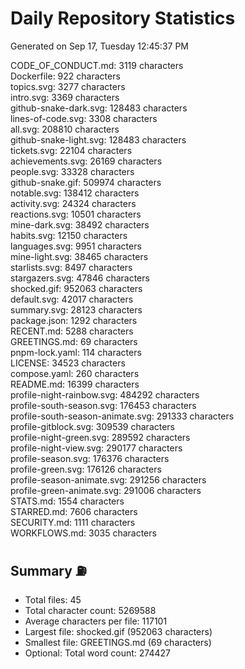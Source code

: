 # Daily Repository Statistics
Generated on Sep 17, Tuesday 12:45:37 PM  

CODE_OF_CONDUCT.md: 3119 characters  
Dockerfile: 922 characters  
topics.svg: 3277 characters  
intro.svg: 3369 characters  
github-snake-dark.svg: 128483 characters  
lines-of-code.svg: 3308 characters  
all.svg: 208810 characters  
github-snake-light.svg: 128483 characters  
tickets.svg: 22104 characters  
achievements.svg: 26169 characters  
people.svg: 33328 characters  
github-snake.gif: 509974 characters  
notable.svg: 138412 characters  
activity.svg: 24324 characters  
reactions.svg: 10501 characters  
mine-dark.svg: 38492 characters  
habits.svg: 12150 characters  
languages.svg: 9951 characters  
mine-light.svg: 38465 characters  
starlists.svg: 8497 characters  
stargazers.svg: 47846 characters  
shocked.gif: 952063 characters  
default.svg: 42017 characters  
summary.svg: 28123 characters  
package.json: 1292 characters  
RECENT.md: 5288 characters  
GREETINGS.md: 69 characters  
pnpm-lock.yaml: 114 characters  
LICENSE: 34523 characters  
compose.yaml: 260 characters  
README.md: 16399 characters  
profile-night-rainbow.svg: 484292 characters  
profile-south-season.svg: 176453 characters  
profile-south-season-animate.svg: 291333 characters  
profile-gitblock.svg: 309539 characters  
profile-night-green.svg: 289592 characters  
profile-night-view.svg: 290177 characters  
profile-season.svg: 176376 characters  
profile-green.svg: 176126 characters  
profile-season-animate.svg: 291256 characters  
profile-green-animate.svg: 291006 characters  
STATS.md: 1554 characters  
STARRED.md: 7606 characters  
SECURITY.md: 1111 characters  
WORKFLOWS.md: 3035 characters  

## Summary ⛽  
- Total files: 45  
- Total character count: 5269588  
- Average characters per file: 117101  
- Largest file: shocked.gif (952063 characters)  
- Smallest file: GREETINGS.md (69 characters)  
- Optional: Total word count: 274427  
